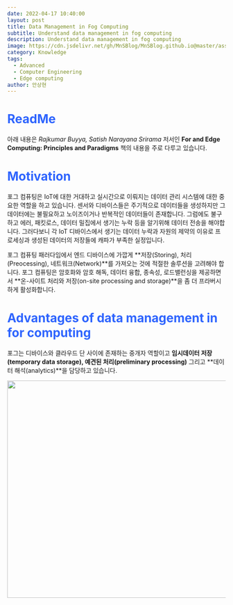 ```yaml
---
date: 2022-04-17 10:40:00
layout: post
title: Data Management in Fog Computing
subtitle: Understand data management in fog computing
description: Understand data management in fog computing
image: https://cdn.jsdelivr.net/gh/MnSBlog/MnSBlog.github.io@master/assets/img/posts/Knowledge/EdgeComputing/KL-CE-EC4-fig1.png
category: Knowledge
tags:
  - Advanced
  - Computer Engineering
  - Edge computing
author: 안상현
---
```




# <span style="color:#2E64FE">ReadMe</span>

 아래 내용은 *Rajkumar Buyya, Satish Narayana Srirama* 저서인 **For and Edge Computing: Principles and Paradigms**  책의 내용을 주로 다루고 있습니다. 

# <span style="color:#2E64FE">Motivation</span>

포그 컴퓨팅은 IoT에 대한 거대하고 실시간으로 이뤄지는 데이터 관리 시스템에 대한 중요한 역할을 하고 있습니다. 센서와 디바이스들은 주기적으로 데이터들을 생성하지만 그 데이터에는 불필요하고 노이즈이거나 반복적인 데이터들이 존재합니다. 그럼에도 불구하고 에러, 패킷로스, 데이터 밀집에서 생기는 누락 등을 알기위해 데이터 전송을 해야합니다. 그러다보니 각 IoT 디바이스에서 생기는 데이터 누락과 자원의 제약의 이유로 프로세싱과 생성된 데이터의 저장들에 캐파가 부족한 실정입니다.

포그 컴퓨팅 패러다임에서 엔드 디바이스에 가깝게 **저장(Storing), 처리(Preocessing), 네트워크(Network)**를 가져오는 것에 적절한 솔루션을 고려해야 합니다. 포그 컴퓨팅은 암호화와 암호 해독, 데이터 융합, 종속성, 로드밸런싱을 제공하면서 **온-사이트 처리와 저장(on-site processing and storage)**을 좀 더 프라버시하게 활성화합니다.

# <span style="color:#2E64FE">Advantages of data management in for computing</span>

포그는 디바이스와 클라우드 단 사이에 존재하는 중개자 역할이고 **임시데이터 저장(temporary data storage), 예견된 처리(preliminary processing)** 그리고 **데이터 해석(analytics)**을 담당하고 있습니다.

<img src="https://cdn.jsdelivr.net/gh/MnSBlog/MnSBlog.github.io@master/assets/img/posts/Knowledge/EdgeComputing/KL-CE-EC5-fig1.png" height="500px" width="650px" align="center">
